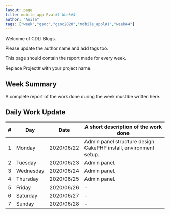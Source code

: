 ```yaml
---
layout: page
title: mobile_app Eval#1 Week#4
author: "Anila"
tags: ["week","gsoc","gsoc2020","mobile_appl#1","week#4"]
---
```

Welcome of CDLI Blogs.

Please update the author name and add tags too. 

This page should contain the report made for every week.

Replace Project# with your project name.

## Week Summary

A complete report of the work done during the week must be written here. 


## Daily Work Update

|\#|Day|Date|A short description of the work done|  
|---	|---	|---	|---	|  
|1   	| Monday 	|   2020/06/22	|Admin panel structure design. CakePHP install, environment setup.   	|  
|2   	| Tuesday  	|   2020/06/23	|Admin panel.   	|  
|3   	| Wednesday  	|  2020/06/24 	|Admin panel.   	|  
|4   	| Thursday  	|   2020/06/25	|Admin panel.   	|  
|5   	| Friday  	|   2020/06/26	|-   	|  
|6   	| Saturday  	|   2020/06/27	|-   	|  
|7   	| Sunday  	|   2020/06/28	|-   	|  
